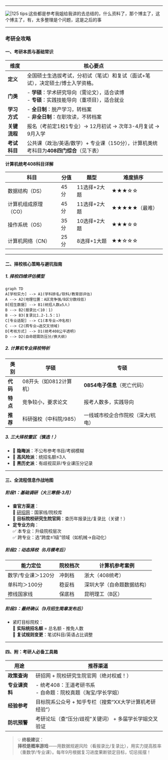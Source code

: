 
---
![|125](public/images/look_here.png)
tips:这些都是参考我姐给我讲的去总结的，什么资料了，那个博主了，这个博主了，有，太多整理是个问题，这是之后的事

---
### **考研全攻略**
#### **一、考研本质与基础常识**  
| **维度**       | **核心要点**                                                                 |
|----------------|-----------------------------------------------------------------------------|
| **定义**       | 全国硕士生选拔考试，分初试（笔试）和复试（面试+笔试），决定硕士/博士入学资格。       |
| **门类**       | - **学硕**：学术研究导向（需论文），适合读博<br>- **专硕**：实践技能导向（重项目），适合就业 |
| **学习方式**   | - **全日制**：脱产学习，转档案<br>- **非全日制**：在职攻读，不转档案                |
| **关键流程**   | 报名（考前定1校1专业）→ 12月初试 → 次年3-4月复试 → 9月入学                     |
| **考试科目**   | 公共课（政治/英语/数学）+ 专业课（150分），计算机类统考科目为**408四门综合**（见下表） |

 **计算机统考408科目详解**  

| **科目**      | 分值  | 题型       | 难度排序      |     |
| ----------- | --- | -------- | --------- | --- |
| 数据结构（DS）    | 45分 | 11选择+2大题 | ★★★☆☆     |     |
| 计算机组成原理（CO） | 45分 | 11选择+2大题 | ★★★★★（最难） |     |
| 操作系统（OS）    | 35分 | 10选择+2大题 | ★★★☆☆     |     |
| 计算机网络（CN）   | 25分 | 8选择+1大题  | ★★☆☆☆     |     |

---

#### **二、择校核心策略与避坑指南**  
##### **1. 择校四维评估模型**
```mermaid
graph TD
A[学校实力] --> A1(学科排名/软科/教育部评估)
A --> A2(地理位置：A区竞争强/B区分数线低)
B[招生数据] --> B1(统招人数≥5人)
B --> B2(报录比＜10：1)
B --> B3(复录比1.2-1.5：1)
C[专业适配] --> C1(本专业→冲名校)
C --> C2(跨专业→选交叉领域)
D[考核方式] --> D1(统考408公平透明)
D --> D2(自命题需防压分/换大纲)
```

##### **2. 计算机专业择校特析**
| **类别**   | **学硕**                     | **专硕**                     |
|------------|------------------------------|------------------------------|
| **代码**   | 08开头（如0812计算机）        | **0854电子信息**（死亡代码）  |
| **特点**   | 竞争较小，要求论文            | 报考人数多，实践导向          |
| **推荐**   | 科研强校（中科院/985）        | 一线城市校企合作院校（深大/杭电） |

##### **3. 三大择校雷区（慎选！）**
- 🚫 **隐晦派**：不公布参考书目/考纲模糊  
- 🚫 **高风险派**：统招名额≤3人  
- 🚫 **黑历史派**：有歧视双非/专业课压分记录  

---

#### **三、全流程信息作战地图**  
##### **阶段1：基础调研（大三寒假-3月）**
- **查官方渠道**：  
  🔹 [研招网](https://yz.chsi.com.cn/)：国家线/院校库  
  🔹 **目标院校研究生院官网**：查历年报录比/复录比（关键！）  
- **定专业方向**：  
  ✅ 本专业：升级院校层次  
  ✅ 跨专业：选“跨度≤1级”领域（如机械→自动化）  

##### **阶段2：动态择校（6月模考后）**
| **能力定位**   | **院校档次**    | **计算机参考案例**          |
|----------------|----------------|---------------------------|
| 数学/专业课＞120分 | 冲刺档          | 浙大（408统考）            |
| 单科均＞100分   | 稳妥档          | 深圳大学（自命题数据结构）  |
| 擦线国家线      | 保底档          | 昆明理工（B区）            |

##### **阶段3：最终确认（9月招生简章发布后）**
- 紧盯目标院校：  
  🔸 **实际统招名额** = 总名额 - 推免人数  
  🔸 **复试规则变更**：笔试科目/英语占比调整  

---

#### **四、附：考研人必备工具箱**  
| **用途**         | **推荐渠道**                                                                 |
|------------------|-----------------------------------------------------------------------------|
| **政策查询**     | 研招网 + 院校研究生院官网（绝对权威！）                                        |
| **专业课资料**   | - 统考408：王道考研书系<br>- 自命题：院校真题（淘宝/学长学姐）                  |
| **经验参考**     | 目标院系公众号 + 知乎专栏（搜索“XX大学计算机考研经验”）                          |
| **防坑预警**     | 考研论坛（查“压分/歧视”关键词） + 多届学长学姐交叉验证                           |

> 💡 **终极建议**：  
> **择校是概率游戏**——用数据规避风险（看报录比/复录比），用实力提高胜率（重数学/专业课）。每年9月根据复习进度果断锁定目标，切忌摇摆！  
